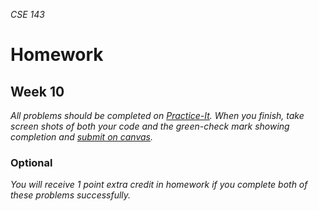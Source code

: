 _CSE 143_
# Homework
## Week 10

_All problems should be completed on [Practice-It](http://practiceit.cs.washington.edu/). When you finish, take screen shots of both your code and the green-check mark showing completion and [submit on canvas]()._


### Optional
_You will receive 1 point extra credit in homework if you complete both of these problems successfully._

